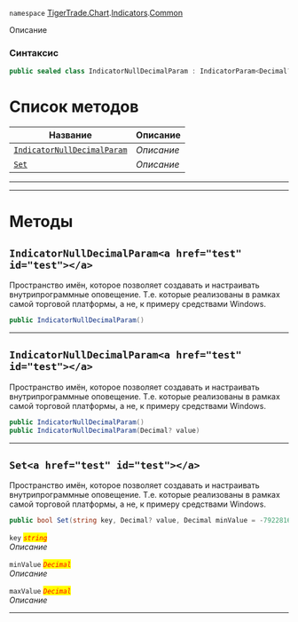 
`namespace` [TigerTrade.Chart](../../../TigerTrade.Chart.md).[Indicators](../../../TigerTrade.Chart/Indicators.md).[Common](../../../TigerTrade.Chart/Indicators/Common.md)


Описание

### Синтаксис
```csharp
public sealed class IndicatorNullDecimalParam : IndicatorParam<Decimal?>
```


# Список методов
| Название | Описание |
| --- | --- |
| [`IndicatorNullDecimalParam`](./IndicatorNullDecimalParam.cs/Методы/IndicatorNullDecimalParam.md) | *Описание* |
| [`Set`](./IndicatorNullDecimalParam.cs/Методы/Set.md) | *Описание* |





***  
***  
# Методы

## `IndicatorNullDecimalParam<a href="test" id="test"></a>`
Пространство имён, которое позволяет создавать и настраивать внутрипрограммные оповещение. Т.е. которые реализованы в рамках самой торговой платформы, а не, к примеру средствами Windows.

```csharp
public IndicatorNullDecimalParam()
```

***  

## `IndicatorNullDecimalParam<a href="test" id="test"></a>`
Пространство имён, которое позволяет создавать и настраивать внутрипрограммные оповещение. Т.е. которые реализованы в рамках самой торговой платформы, а не, к примеру средствами Windows.

```csharp
public IndicatorNullDecimalParam()
public IndicatorNullDecimalParam(Decimal? value)
```

***  

## `Set<a href="test" id="test"></a>`
Пространство имён, которое позволяет создавать и настраивать внутрипрограммные оповещение. Т.е. которые реализованы в рамках самой торговой платформы, а не, к примеру средствами Windows.

```csharp
public bool Set(string key, Decimal? value, Decimal minValue = -79228162514264337593543950335M, Decimal maxValue = 79228162514264337593543950335M)
```

`key` <mark style="color:red;">*`string`*</mark>  
 *Описание*  

`minValue` <mark style="color:red;">*`Decimal`*</mark>  
 *Описание*  

`maxValue` <mark style="color:red;">*`Decimal`*</mark>  
 *Описание*  


***  

